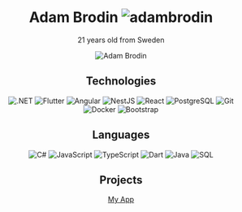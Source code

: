 <div class="about-me" align="center">
<h1>Adam Brodin <img src="https://komarev.com/ghpvc/?username=adambrodin&label=Profile%20views&color=0e75b6&style=flat" alt="adambrodin"> </h1>
<p>21 years old from Sweden</p>
<div class="stat-cards" align="center">
  
![Adam Brodin](https://github-readme-stats.vercel.app/api?username=AdamBrodin&show_icons=true&theme=tokyonight)
</div>
<div class="technologies" align="center">
<h2>Technologies</h2>
  
![.NET](https://img.shields.io/badge/-.NET-000?&logo=dotnet&logoColor=6D409D)
![Flutter](https://img.shields.io/badge/-Flutter-000?&logo=flutter&logoColor=5CC6F8)
![Angular](https://img.shields.io/badge/-Angular-000?&logo=angular&logoColor=DD0031)
![NestJS](https://img.shields.io/badge/-NestJS-000?&logo=nestjs&logoColor=EA2845)
![React](https://img.shields.io/badge/-React-000?&logo=react&logoColor=61DBFB)
![PostgreSQL](https://img.shields.io/badge/-PostgreSQL-000?&logo=postgresql&logoColor=336791)
![Git](https://img.shields.io/badge/-Git-000?&logo=git&logoColor=F05134)
![Docker](https://img.shields.io/badge/-Docker-000?&logo=docker&logoColor=0db7ed)
![Bootstrap](https://img.shields.io/badge/-Bootstrap-000?&logo=bootstrap&logoColor=7211f7)
  
</div>
  
<div class="languages" align="center">
<h2>Languages</h2>  

![C#](https://img.shields.io/badge/-C%23-000?&logo=c-sharp&logoColor=3A0093)
![JavaScript](https://img.shields.io/badge/-JavaScript-000?&logo=JavaScript)
![TypeScript](https://img.shields.io/badge/-TypeScript-000?&logo=TypeScript)
![Dart](https://img.shields.io/badge/-Dart-000?&logo=Dart&logoColor=2CB7F6)
![Java](https://img.shields.io/badge/-Java-000?&logo=java&logoColor=E76F00)
![SQL](https://img.shields.io/badge/-SQL-000?&logo=MySQL&logoColor=C17802)
</div>
  
<div class="projects" align="center">
<h2>Projects</h2>
  
[My App](https://play.google.com/store/apps/details?id=com.adambrodin.realtidfonder)
 </div>
</div>
